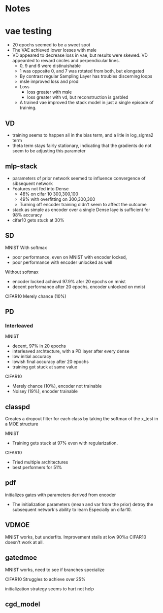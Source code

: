 # Notes

# vae testing
- 20 epochs seemed to be a sweet spot
- The VAE achieved lower losses with msle
- VD appeared to decrease loss in vae, but results were skewed.  VD appearded to reward circles and perpendicular lines.
  - 0, 9 and 6 were distinuishable
  - 1 was opposite 0, and 7 was rotated from both, but elongated
  - By contrast regular Sampling Layer has troubles discerning loops
  - msle improved loss and prod
  - Loss
    - loss greater with msle
    - loss greater with vd, but reconstruction is garbled
  - A trained vae improved the stack model in just a single episode of training. 


## VD

- training seems to happen all in the bias term, and a litle in log_sigma2 term
- theta term stays fairly stationary, indicating that the gradients do not seem to be adjusting this parameter

## mlp-stack 

- parameters of prior network seemed to influence convergence of sibsequent network
- Features not fed into Dense
  - 48% on cifar 10 300,300,100
  - 49% with overfitting on 300,300,300
  - Turning off encoder training didn't seem to affect the outcome
- stack as simple as encoder over a single Dense laye is sufficient for 98% accuracy
- cifar10 gets stuck at 30%

## SD


MNIST
With softmax
  - poor performance, even on MNIST with encoder locked, 
  - poor performance with encoder unlocked as well

Without softmax 
  - encoder locked achievd 97.9% afer 20 epochs on mnist
  - decent performance after 20 epochs, encoder unlocked on mnist


CIFAR10
Merely chance (10%)


## PD
### Interleaved

MNIST
- decent, 97% in 20 epochs
- interleaved archtecture, with a PD layer after every dense
- low initial accuracy
- lowish final accuracy after 20 epochs
- training got stuck at same value

CIFAR10
- Merely chance (10%), encoder not trainable
- Noisey (19%), encoder trainable


## classpd

Creates a dropout filter for each class by taking the softmax of the x_test in a MOE structure

MNIST
- Training gets stuck at 97% even with regularization.

CIFAR10
- Tried multiple architectures
- best performers for 51%

## pdf

initializes gates with parameters derived from encoder
- The initialization parameters (mean and var from the prior) detroy the subsequent network's ability to learn Especially on cifar10.


## VDMOE

MNIST works, but underfits. Improvement stalls at low 90%s
CIFAR10 doesn't work at all.


## gatedmoe

MNIST
works, need to see if branches specialize

CIFAR10
Struggles to achieve over 25%

initialization strategy seems to hurt not help

## cgd_model